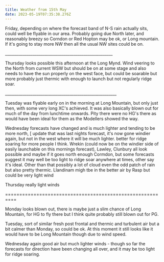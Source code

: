 ```yaml
---
title: Weather from 15th May
date: 2023-05-19T07:35:38.276Z
---
```

Friday, depending on where the forecast band of N-S rain actually sits, could well be flyable in our area.  Probably going due North later, and reasonably breezy so Corndon or Red Hopton may be ok, or Long mountain.  If it's going to stay more NW then all the usual NW sites could be on.

\_\_\_\_\_\_\_\_\_\_\_\_\_\_\_\_\_\_\_\_\_\_\_\_\_\_\_\_\_\_\_\_\_\_\_\_\_\_\_\_\_\_\_\_\_\_\_\_\_\_\_\_\_\__

Thursday looks possible this afternoon at the Long Mynd.  Wind veering to the North from current WSW but should be on at some stage and also needs to have the sun properly on the west face, but could be soarable but more probably just thermic with enough to launch but not regularly ridge soar.

\_\_\_\_\_\_\_\_\_\_\_\_\_\_\_\_\_\_\_\_\_\_\_\_\_\_\_\_\_\_\_\_\_\_\_\_\_\_\_\_\_\_\_\_\_\_\_\_\_\_\_\_\_\_\_\__

Tuesday was flyable early on in the morning at Long Mountain, but only just then, with some very long XC's achieved.  It was also basically blown out for much of the day from lunchtime onwards.  Pity there were no HG's there as would have been ideal for them as the Modellers showed the way.

Wednesday forecasts have changed and is much lighter and tending to be more north, [ update that was last nights forecast, it's now gone windier again, but not in the west where it will be much lighter.  better for ridge soaring for more people I think.  Wrekin (could now be on the windier side of easily launchable on this mornings forecast), Lawley, Clunbury all look possible and maybe if it goes north enough Cormdon, but some forecasts suggest it may well be too light to ridge soar anywhere at times, other say it's ideal.  Other than that possibly a lot of cloud even the odd patch of rain but also pretty thermic.  Llandinam migh tbe in the better air by Rasp but could be very light wind

Thursday really light winds

\==========================================================

Monday looks blown out,  there is maybe just a slim chance of Long Mountain, for HG to fly there but I think quite probably still blown out for PG.

Tuesday, sort of similar fresh post frontal and thermic and turbulent air but a bit calmer than Monday, so could be ok.  At this moment it still looks like it would have to be Long Mountain though due to wind speed.

Wednesday again good air but much lighter winds - though so far the forecasts for direction have been changing all over, and it may be too light for ridge soaring.